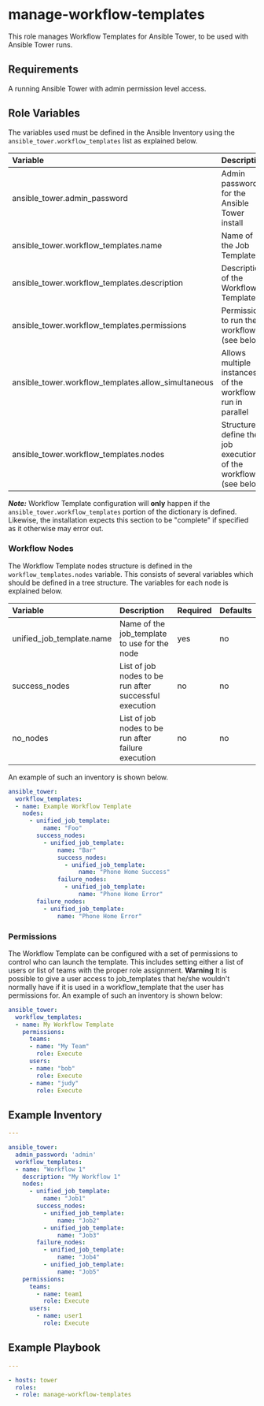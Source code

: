 manage-workflow-templates
====================

This role manages Workflow Templates for Ansible Tower, to be used with Ansible Tower runs.

## Requirements

A running Ansible Tower with admin permission level access.


## Role Variables

The variables used must be defined in the Ansible Inventory using the `ansible_tower.workflow_templates` list as explained below.

| Variable | Description | Required | Defaults |
|:---------|:------------|:---------|:---------|
|ansible_tower.admin_password|Admin password for the Ansible Tower install|yes||
|ansible_tower.workflow_templates.name|Name of the Job Template|yes||
|ansible_tower.workflow_templates.description|Description of the Workflow Template	|no||
|ansible_tower.workflow_templates.permissions|Permissions to run the workflow (see below)	|no||
|ansible_tower.workflow_templates.allow_simultaneous|Allows multiple instances of the workflow to run in parallel|no|true|
|ansible_tower.workflow_templates.nodes|Structure to define the job execution of the workflow (see below)	|no||

**_Note:_** Workflow Template configuration will **only** happen if the `ansible_tower.workflow_templates` portion of the dictionary is defined. Likewise, the installation expects this section to be "complete" if specified as it otherwise may error out.

### Workflow Nodes
The Workflow Template nodes structure is defined in the `workflow_templates.nodes` variable. This consists of several variables which should be defined in a tree structure. The variables for each node is explained below.

| Variable | Description | Required | Defaults |
|:---------|:------------|:---------|:---------|
|unified_job_template.name|Name of the job_template to use for the node| yes| no ||
|success_nodes|List of job nodes to be run after successful execution| no| no ||
|no_nodes|List of job nodes to be run after failure execution| no| no ||

An example of such an inventory is shown below.

```yaml
ansible_tower:
  workflow_templates:
  - name: Example Workflow Template
    nodes:
      - unified_job_template:
          name: "Foo"
        success_nodes:
          - unified_job_template:
              name: "Bar"
              success_nodes:
                - unified_job_template:
                    name: "Phone Home Success"
              failure_nodes:
                - unified_job_template:
                    name: "Phone Home Error"
        failure_nodes:
          - unified_job_template:
              name: "Phone Home Error"

```

### Permissions

The Workflow Template can be configured with a set of permissions to control who can launch the template. This includes setting either a list of users or list of teams with the proper role assignment. **Warning** It is possible to give a user access to job_templates that he/she wouldn't normally have if it is used in a workflow_template that the user has permissions for. An example of such an inventory is shown below:

```yaml
ansible_tower:
  workflow_templates:
  - name: My Workflow Template
    permissions:
      teams:
      - name: "My Team"
        role: Execute
      users:
      - name: "bob"
        role: Execute
      - name: "judy"
        role: Execute
```

## Example Inventory

```yaml
---

ansible_tower:
  admin_password: 'admin'
  workflow_templates:
  - name: "Workflow 1"
    description: "My Workflow 1"
    nodes:
      - unified_job_template:
          name: "Job1"
        success_nodes:
          - unified_job_template:
              name: "Job2"
          - unified_job_template:
              name: "Job3"
        failure_nodes:
          - unified_job_template:
              name: "Job4"
          - unified_job_template:
              name: "Job5"
    permissions:
      teams:
        - name: team1
          role: Execute
      users:
        - name: user1
          role: Execute
```

## Example Playbook

```yaml
---

- hosts: tower
  roles:
  - role: manage-workflow-templates
```

